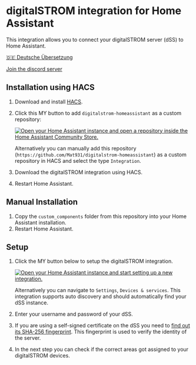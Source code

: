 # digitalSTROM integration for Home Assistant
This integration allows you to connect your digitalSTROM server (dSS) to Home Assistant.

[🇩🇪 Deutsche Übersetzung](https://github.com/Mat931/digitalstrom-homeassistant/blob/main/README_de.md)

[Join the discord server](https://discord.gg/uTDweuNnHq)

## Installation using HACS
1. Download and install [HACS](https://hacs.xyz/).
2. Click this MY button to add `digitalstrom-homeassistant` as a custom repository:

    [![Open your Home Assistant instance and open a repository inside the Home Assistant Community Store.](https://my.home-assistant.io/badges/hacs_repository.svg)](https://my.home-assistant.io/redirect/hacs_repository/?owner=Mat931&repository=digitalstrom-homeassistant&category=integration)

   Alternatively you can manually add this repository (`https://github.com/Mat931/digitalstrom-homeassistant`) as a custom repository in HACS and select the type `Integration`.
4. Download the digitalSTROM integration using HACS.
5. Restart Home Assistant.

## Manual Installation
1. Copy the `custom_components` folder from this repository into your Home Assistant installation.
2. Restart Home Assistant.

## Setup
1. Click the MY button below to setup the digitalSTROM integration.
   
   [![Open your Home Assistant instance and start setting up a new integration.](https://my.home-assistant.io/badges/config_flow_start.svg)](https://my.home-assistant.io/redirect/config_flow_start/?domain=digitalstrom)

   Alternatively you can navigate to `Settings`, `Devices & services`. This integration supports auto discovery and should automatically find your dSS instance.
2. Enter your username and password of your dSS.
3. If you are using a self-signed certificate on the dSS you need to [find out its SHA-256 fingerprint](https://github.com/Mat931/digitalstrom-homeassistant/blob/main/certificate_fingerprint.md). This fingerprint is used to verify the identity of the server.
4. In the next step you can check if the correct areas got assigned to your digitalSTROM devices.
